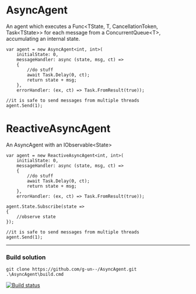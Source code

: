 # AsyncAgent
An agent which executes a Func&lt;TState, T, CancellationToken, Task&lt;TState>> for each message from a ConcurrentQueue&lt;T>, accumulating an internal state.
```
var agent = new AsyncAgent<int, int>(
    initialState: 0,
    messageHandler: async (state, msg, ct) =>
    {
        //do stuff
        await Task.Delay(0, ct);
        return state + msg;
    },
    errorHandler: (ex, ct) => Task.FromResult(true));

//it is safe to send messages from multiple threads
agent.Send(1);
```
# ReactiveAsyncAgent
An AsyncAgent with an IObservable&lt;State>
```
var agent = new ReactiveAsyncAgent<int, int>(
    initialState: 0,
    messageHandler: async (state, msg, ct) =>
    {
        //do stuff
        await Task.Delay(0, ct);
        return state + msg;
    },
    errorHandler: (ex, ct) => Task.FromResult(true));

agent.State.Subscribe(state =>
{
    //observe state
});

//it is safe to send messages from multiple threads
agent.Send(1);
```
---
### Build solution
```
git clone https://github.com/g-un--/AsyncAgent.git
.\AsyncAgent\build.cmd
```

[![Build status](https://ci.appveyor.com/api/projects/status/lwlmja34mnec0hi2/branch/master?svg=true)](https://ci.appveyor.com/project/g-un--/asyncagent/branch/master)
